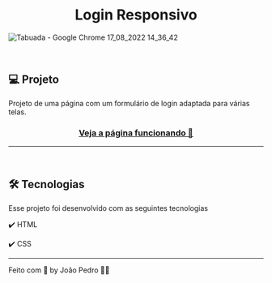 <h1 align="center">
  Login Responsivo
</h1>

![Tabuada - Google Chrome 17_08_2022 14_36_42](https://user-images.githubusercontent.com/93893533/185205883-6c8d377f-305c-428f-9117-3c4c2c9f1e5b.png)


<br />

## 💻 Projeto

Projeto de uma página com um formulário de login adaptada para várias telas.

 <h3 align="center"><a target="_blank" href="https://gerador-tabuada.herokuapp.com/">Veja a página funcionando 👀</a></h3>

<hr>
<br>

## 🛠️ Tecnologias
Esse projeto foi desenvolvido com as seguintes tecnologias

✔️ HTML

✔️ CSS

---

Feito com 💜 by João Pedro 👋🏻
